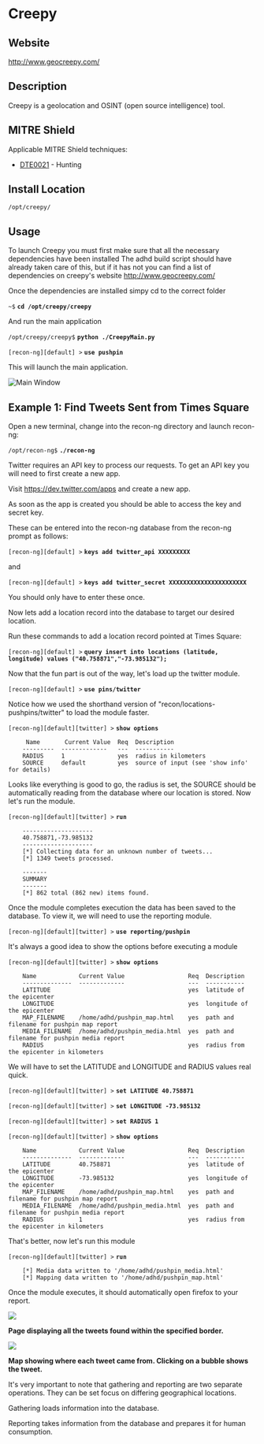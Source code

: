 
Creepy
=======

Website
-------

<http://www.geocreepy.com/>

Description
-----------

Creepy is a geolocation and OSINT (open source intelligence) tool.

MITRE Shield
------------

Applicable MITRE Shield techniques:
* [DTE0021](https://shield.mitre.org/techniques/DTE0021) - Hunting

Install Location
----------------

`/opt/creepy/`

Usage
-----

To launch Creepy you must first make sure that all the necessary dependencies have been installed
The adhd build script should have already taken care of this, but if it has not you can find a list
of dependencies on creepy's website <http://www.geocreepy.com/>


Once the dependencies are installed simpy cd to the correct folder

`~$` **`cd /opt/creepy/creepy`**

And run the main application

`/opt/creepy/creepy$` **`python ./CreepyMain.py`**

`[recon-ng][default] >` **`use pushpin`**

This will launch the main application.


![Main Window](Creepy_files/creepy_0.jpg)

Example 1: Find Tweets Sent from Times Square
---------------------------------------------

Open a new terminal, change into the recon-ng directory and launch recon-ng:

`/opt/recon-ng$` **`./recon-ng`**

Twitter requires an API key to process our requests.
To get an API key you will need to first create a new app.

Visit https://dev.twitter.com/apps and create a new app.

As soon as the app is created you should be able to access the key and secret key.

These can be entered into the recon-ng database from the recon-ng prompt as follows:

`[recon-ng][default] >` **`keys add twitter_api XXXXXXXXX`**

and

`[recon-ng][default] >` **`keys add twitter_secret XXXXXXXXXXXXXXXXXXXXXX`**

You should only have to enter these once.

Now lets add a location record into the database to target our desired location.

Run these commands to add a location record pointed at Times Square:

`[recon-ng][default] >` **`query insert into locations (latitude, longitude) values ("40.758871","-73.985132");`**

Now that the fun part is out of the way, let's load up the twitter module.

`[recon-ng][default] >` **`use pins/twitter`**

Notice how we used the shorthand version of "recon/locations-pushpins/twitter" to load the module faster.

`[recon-ng][default][twitter] >` **`show options`**

         Name       Current Value  Req  Description
        ---------  -------------   ---  -----------
        RADIUS     1               yes  radius in kilometers
        SOURCE     default         yes  source of input (see 'show info' for details)

Looks like everything is good to go, the radius is set, the SOURCE should be automatically reading from the database where our location is stored.
Now let's run the module.

`[recon-ng][default][twitter] >` **`run`**

        --------------------
        40.758871,-73.985132
        --------------------
        [*] Collecting data for an unknown number of tweets...
        [*] 1349 tweets processed.

        -------
        SUMMARY
        -------
        [*] 862 total (862 new) items found.


Once the module completes execution the data has been saved to the database.
To view it, we will need to use the reporting module.

`[recon-ng][default][twitter] >` **`use reporting/pushpin`**

It's always a good idea to show the options before executing a module

`[recon-ng][default][twitter] >` **`show options`**

        Name            Current Value                  Req  Description
        --------------  -------------                  ---  -----------
        LATITUDE                                       yes  latitude of the epicenter
        LONGITUDE                                      yes  longitude of the epicenter
        MAP_FILENAME    /home/adhd/pushpin_map.html    yes  path and filename for pushpin map report
        MEDIA_FILENAME  /home/adhd/pushpin_media.html  yes  path and filename for pushpin media report
        RADIUS                                         yes  radius from the epicenter in kilometers

We will have to set the LATITUDE and LONGITUDE and RADIUS values real quick.

`[recon-ng][default][twitter] >` **`set LATITUDE 40.758871`**

`[recon-ng][default][twitter] >` **`set LONGITUDE -73.985132`**

`[recon-ng][default][twitter] >` **`set RADIUS 1`**

`[recon-ng][default][twitter] >` **`show options`**

        Name            Current Value                  Req  Description
        --------------  -------------                  ---  -----------
        LATITUDE        40.758871                      yes  latitude of the epicenter
        LONGITUDE       -73.985132                     yes  longitude of the epicenter
        MAP_FILENAME    /home/adhd/pushpin_map.html    yes  path and filename for pushpin map report
        MEDIA_FILENAME  /home/adhd/pushpin_media.html  yes  path and filename for pushpin media report
        RADIUS          1                              yes  radius from the epicenter in kilometers

That's better, now let's run this module

`[recon-ng][default][twitter] >` **`run`**

        [*] Media data written to '/home/adhd/pushpin_media.html'
        [*] Mapping data written to '/home/adhd/pushpin_map.html'

Once the module executes, it should automatically open firefox to your report.

![](Pushpin_files/image001.png)

**Page displaying all the tweets found within the specified border.**

![](Pushpin_files/image002.png)

**Map showing where each tweet came from. Clicking on a bubble shows the tweet.**

It's very important to note that gathering and reporting are two separate operations.
They can be set focus on differing geographical locations.

Gathering loads information into the database.

Reporting takes information from the database and prepares it for human consumption.


